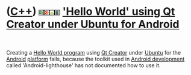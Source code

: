 



 

 

 

 

 

([C++](Cpp.md)) ![Qt Creator](PicQtCreator.png)![Ubuntu](PicUbuntu.png)![Android](PicAndroid.png)![Mobile](PicMobile.png) ['Hello World' using Qt Creator under Ubuntu for Android](CppHelloWorldQtCreatorUbuntuAndroid.md)
=============================================================================================================================================================================================================================

 

Creating a [Hello World program](CppHelloWorld.md) using [Qt
Creator](CppQtCreator.md) under [Ubuntu](CppUbuntu.md) for the
[Android](CppAndroid.md) [platform](CppOs.md) fails, because the
toolkit used in [Android development](CppAndroidDevelopment.md) called
'Android-lighthouse' has not documented how to use it.

 

 

 

 

 





 



